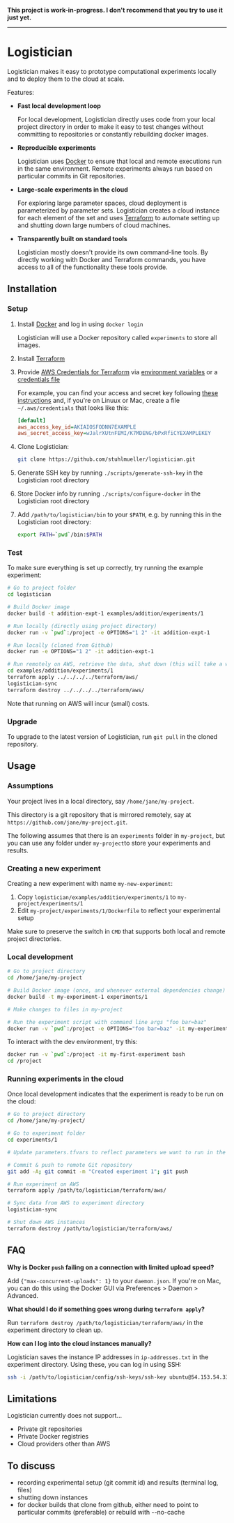 **This project is work-in-progress. I don't recommend that you try to use it just yet.**

----

# Logistician

Logistician makes it easy to prototype computational experiments locally and to deploy them to the cloud at scale. 

Features:

- **Fast local development loop** 

    For local development, Logistician directly uses code from your local project directory in order to make it easy to test changes without committing to repositories or constantly rebuilding docker images.
    
- **Reproducible experiments**

    Logistician uses [Docker](https://www.docker.com/community-edition) to ensure that local and remote executions run in the same environment. Remote experiments always run based on particular commits in Git repositories.
    
- **Large-scale experiments in the cloud**

    For exploring large parameter spaces, cloud deployment is parameterized by parameter sets. Logistician creates a cloud instance for each element of the set and uses [Terraform](https://www.terraform.io/) to automate setting up and shutting down large numbers of cloud machines.

- **Transparently built on standard tools**

    Logistician mostly doesn't provide its own command-line tools. By directly working with Docker and Terraform commands, you have access to all of the functionality these tools provide.

## Installation

### Setup

1. Install [Docker](https://www.docker.com/community-edition) and log in using `docker login`

    Logistician will use a Docker repository called `experiments` to store all images.

2. Install [Terraform](https://www.terraform.io/)

3. Provide [AWS Credentials for Terraform](https://www.terraform.io/docs/providers/aws/) via [environment variables](https://docs.aws.amazon.com/cli/latest/userguide/cli-chap-getting-started.html#cli-environment) or a [credentials file](https://docs.aws.amazon.com/cli/latest/userguide/cli-chap-getting-started.html#cli-config-files)

    For example, you can find your access and secret key following [these instructions](https://docs.aws.amazon.com/general/latest/gr/managing-aws-access-keys.html) and, if you're on Linuux or Mac, create a file `~/.aws/credentials` that looks like this:
    
    ```ini
    [default]
    aws_access_key_id=AKIAIOSFODNN7EXAMPLE
    aws_secret_access_key=wJalrXUtnFEMI/K7MDENG/bPxRfiCYEXAMPLEKEY
    ```

4. Clone Logistician: 

    ```sh
    git clone https://github.com/stuhlmueller/logistician.git
    ```

5. Generate SSH key by running `./scripts/generate-ssh-key` in the Logistician root directory

6. Store Docker info by running `./scripts/configure-docker` in the Logistician root directory

7. Add `/path/to/logistician/bin` to your `$PATH`, e.g. by running this in the Logistician root directory:

   ```sh
   export PATH=`pwd`/bin:$PATH
   ```

### Test

To make sure everything is set up correctly, try running the example experiment:

```sh
# Go to project folder
cd logistician

# Build Docker image
docker build -t addition-expt-1 examples/addition/experiments/1

# Run locally (directly using project directory)
docker run -v `pwd`:/project -e OPTIONS="1 2" -it addition-expt-1

# Run locally (cloned from Github)
docker run -e OPTIONS="1 2" -it addition-expt-1

# Run remotely on AWS, retrieve the data, shut down (this will take a while)
cd examples/addition/experiments/1
terraform apply ../../../../terraform/aws/
logistician-sync
terraform destroy ../../../../terraform/aws/
```

Note that running on AWS will incur (small) costs.

### Upgrade

To upgrade to the latest version of Logistician, run `git pull` in the cloned repository.

## Usage

### Assumptions

Your project lives in a local directory, say `/home/jane/my-project`.

This directory is a git repository that is mirrored remotely, say at `https://github.com/jane/my-project.git`.

The following assumes that there is an `experiments` folder in `my-project`, but you can use any folder under `my-project`to store your experiments and results.

### Creating a new experiment

Creating a new experiment with name `my-new-experiment`:

1. Copy `logistician/examples/addition/experiments/1` to `my-project/experiments/1`
2. Edit `my-project/experiments/1/Dockerfile` to reflect your experimental setup

Make sure to preserve the switch in `CMD` that supports both local and remote project directories.

### Local development

```sh
# Go to project directory
cd /home/jane/my-project

# Build Docker image (once, and whenever external dependencies change)
docker build -t my-experiment-1 experiments/1

# Make changes to files in my-project

# Run the experiment script with command line args "foo bar=baz"
docker run -v `pwd`:/project -e OPTIONS="foo bar=baz" -it my-experiment-1
```

To interact with the dev environment, try this:

```sh
docker run -v `pwd`:/project -it my-first-experiment bash
cd /project
```

### Running experiments in the cloud

Once local development indicates that the experiment is ready to be run on the cloud:

```sh
# Go to project directory
cd /home/jane/my-project/

# Go to experiment folder
cd experiments/1

# Update parameters.tfvars to reflect parameters we want to run in the cloud

# Commit & push to remote Git repository
git add -A; git commit -m "Created experiment 1"; git push

# Run experiment on AWS
terraform apply /path/to/logistician/terraform/aws/

# Sync data from AWS to experiment directory
logistician-sync

# Shut down AWS instances
terraform destroy /path/to/logistician/terraform/aws/
```

## FAQ

**Why is Docker `push` failing on a connection with limited upload speed?**

Add `{"max-concurrent-uploads": 1}` to your `daemon.json`. If you're on Mac, you can do this using the Docker GUI via Preferences > Daemon > Advanced.

**What should I do if something goes wrong during `terraform apply`?**

Run `terraform destroy /path/to/logistician/terraform/aws/` in the experiment directory to clean up.

**How can I log into the cloud instances manually?**

Logistician saves the instance IP addresses in `ip-addresses.txt` in the experiment directory. Using these, you can log in using SSH:
    
```sh
ssh -i /path/to/logistician/config/ssh-keys/ssh-key ubuntu@54.153.54.33
```

## Limitations

Logistician currently does not support...

- Private git repositories
- Private Docker registries
- Cloud providers other than AWS

## To discuss

- recording experimental setup (git commit id) and results (terminal log, files)
- shutting down instances
- for docker builds that clone from github, either need to point to particular commits (preferable) or rebuild with --no-cache
